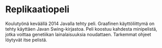 Replikaatiopeli
===============
Koulutyönä keväällä 2014 Javalla tehty peli. Graafinen käyttöliittymä on tehty käyttäen Javan Swing-kirjastoa. Peli koostuu kahdesta minipelistä, jotka voittaa genetiikan lainalaisuuksia noudattaen. Tarkemmat ohjeet löytyvät itse pelistä.
